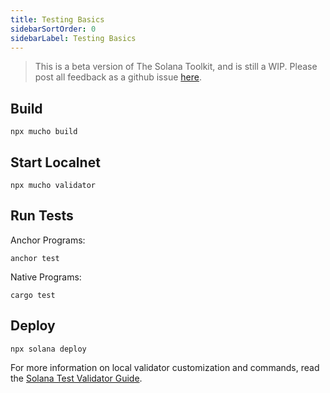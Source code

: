 ```yaml
---
title: Testing Basics
sidebarSortOrder: 0
sidebarLabel: Testing Basics
---
```


> This is a beta version of The Solana Toolkit, and is still a WIP. Please post
> all feedback as a github issue
> [here](https://github.com/solana-foundation/developer-content/issues).

## Build

```shell
npx mucho build
```

## Start Localnet

```shell
npx mucho validator
```

## Run Tests

Anchor Programs:

```shell
anchor test
```

Native Programs:

```shell
cargo test
```

## Deploy

```shell
npx solana deploy
```

For more information on local validator customization and commands, read the
[Solana Test Validator Guide](https://solana.com/developers/guides/getstarted/solana-test-validator).
